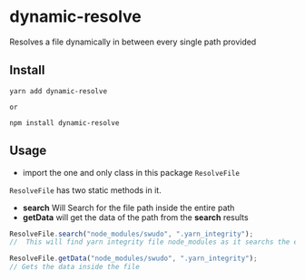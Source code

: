 # dynamic-resolve

Resolves a file dynamically in between every single path provided

## Install

```
yarn add dynamic-resolve

or

npm install dynamic-resolve
```

## Usage

- import the one and only class in this package `ResolveFile`

`ResolveFile` has two static methods in it.

- **search** Will Search for the file path inside the entire path
- **getData** will get the data of the path from the **search** results

```js
ResolveFile.search("node_modules/swudo", ".yarn_integrity");
//  This will find yarn integrity file node_modules as it searchs the entire one

ResolveFile.getData("node_modules/swudo", ".yarn_integrity");
// Gets the data inside the file
```
